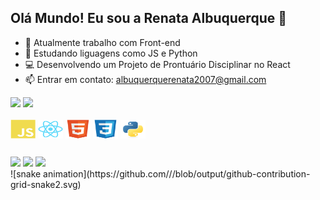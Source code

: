 ## Olá Mundo! Eu sou a Renata Albuquerque 👋

- 🔭 Atualmente trabalho com Front-end
- 🌱 Estudando liguagens como JS e Python
- 💻 Desenvolvendo um Projeto de Prontuário Disciplinar no React
- 📫 Entrar em contato: albuquerquerenata2007@gmail.com

<div>
  <a href="https://www.linkedin.com/in/renata-albuquerque-8b05a5309/"></a>
<img height="180em" src="https://github-readme-stats.vercel.app/api?username=Renata-Al&show_icons=true&theme=dracula"/> 
  <img height="180em" src="https://github-readme-stats.vercel.app/api/top-langs/?username=Renata-Al&layout=compact&theme=dracula"/> 
</div>
<div style="display: inline_block"><br>
  <img align="center" alt="Re-Js" height="30" width="40" src="https://raw.githubusercontent.com/devicons/devicon/master/icons/javascript/javascript-plain.svg">
  <img align="center" alt="Re-React" height="30" width="40" src="https://raw.githubusercontent.com/devicons/devicon/master/icons/react/react-original.svg">
  <img align="center" alt="Re-HTML" height="30" width="40" src="https://raw.githubusercontent.com/devicons/devicon/master/icons/html5/html5-original.svg">
  <img align="center" alt="Re-CSS" height="30" width="40" src="https://raw.githubusercontent.com/devicons/devicon/master/icons/css3/css3-original.svg">
  <img align="center" alt="Re-Python" height="30" width="40" src="https://raw.githubusercontent.com/devicons/devicon/master/icons/python/python-original.svg">
</div>
  
  ##
 
<div> 
  <a href="https://instagram.com/rafaballerini" target="_blank"><img src="https://img.shields.io/badge/-Instagram-%23E4405F?style=for-the-badge&logo=instagram&logoColor=white" target="_blank"></a>
  <a href = "mailto:contatorafaballerini@gmail.com"><img src="https://img.shields.io/badge/-Gmail-%23333?style=for-the-badge&logo=gmail&logoColor=white" target="_blank"></a>
  <a href="https://www.linkedin.com/in/rafaella-ballerini-45875016a" target="_blank"><img src="https://img.shields.io/badge/-LinkedIn-%230077B5?style=for-the-badge&logo=linkedin&logoColor=white" target="_blank"></a> 
</div>
 ![snake animation](https://github.com/<Renata-Al>/<Renata-Al>/blob/output/github-contribution-grid-snake2.svg)
